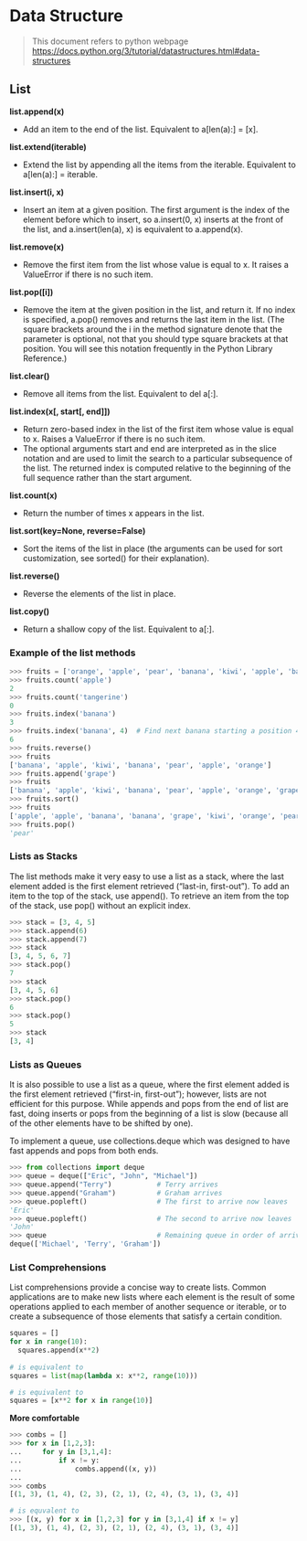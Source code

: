 # Data Structure
> This document refers to python webpage https://docs.python.org/3/tutorial/datastructures.html#data-structures

## List

**list.append(x)**
- Add an item to the end of the list. Equivalent to a[len(a):] = [x].

**list.extend(iterable)**
- Extend the list by appending all the items from the iterable. Equivalent to a[len(a):] = iterable.

**list.insert(i, x)**
- Insert an item at a given position. The first argument is the index of the element before which to insert, so a.insert(0, x) inserts at the front of the list, and a.insert(len(a), x) is equivalent to a.append(x).

**list.remove(x)**
- Remove the first item from the list whose value is equal to x. It raises a ValueError if there is no such item.

**list.pop([i])**
- Remove the item at the given position in the list, and return it. If no index is specified, a.pop() removes and returns the last item in the list. (The square brackets around the i in the method signature denote that the parameter is optional, not that you should type square brackets at that position. You will see this notation frequently in the Python Library Reference.)

**list.clear()**
- Remove all items from the list. Equivalent to del a[:].

**list.index(x[, start[, end]])**
- Return zero-based index in the list of the first item whose value is equal to x. Raises a ValueError if there is no such item.
- The optional arguments start and end are interpreted as in the slice notation and are used to limit the search to a particular subsequence of the list. The returned index is computed relative to the beginning of the full sequence rather than the start argument.

**list.count(x)**
- Return the number of times x appears in the list.

**list.sort(key=None, reverse=False)**
- Sort the items of the list in place (the arguments can be used for sort customization, see sorted() for their explanation).

**list.reverse()**
- Reverse the elements of the list in place.

**list.copy()**
- Return a shallow copy of the list. Equivalent to a[:].

### Example of the list methods
```python
>>> fruits = ['orange', 'apple', 'pear', 'banana', 'kiwi', 'apple', 'banana']
>>> fruits.count('apple')
2
>>> fruits.count('tangerine')
0
>>> fruits.index('banana')
3
>>> fruits.index('banana', 4)  # Find next banana starting a position 4
6
>>> fruits.reverse()
>>> fruits
['banana', 'apple', 'kiwi', 'banana', 'pear', 'apple', 'orange']
>>> fruits.append('grape')
>>> fruits
['banana', 'apple', 'kiwi', 'banana', 'pear', 'apple', 'orange', 'grape']
>>> fruits.sort()
>>> fruits
['apple', 'apple', 'banana', 'banana', 'grape', 'kiwi', 'orange', 'pear']
>>> fruits.pop()
'pear'
```

### Lists as Stacks
The list methods make it very easy to use a list as a stack, where the last element added is the first element retrieved (“last-in, first-out”). To add an item to the top of the stack, use append(). To retrieve an item from the top of the stack, use pop() without an explicit index.
```python
>>> stack = [3, 4, 5]
>>> stack.append(6)
>>> stack.append(7)
>>> stack
[3, 4, 5, 6, 7]
>>> stack.pop()
7
>>> stack
[3, 4, 5, 6]
>>> stack.pop()
6
>>> stack.pop()
5
>>> stack
[3, 4]
```

### Lists as Queues
It is also possible to use a list as a queue, where the first element added is the first element retrieved (“first-in, first-out”); however, lists are not efficient for this purpose. While appends and pops from the end of list are fast, doing inserts or pops from the beginning of a list is slow (because all of the other elements have to be shifted by one).

To implement a queue, use collections.deque which was designed to have fast appends and pops from both ends.

```python
>>> from collections import deque
>>> queue = deque(["Eric", "John", "Michael"])
>>> queue.append("Terry")           # Terry arrives
>>> queue.append("Graham")          # Graham arrives
>>> queue.popleft()                 # The first to arrive now leaves
'Eric'
>>> queue.popleft()                 # The second to arrive now leaves
'John'
>>> queue                           # Remaining queue in order of arrival
deque(['Michael', 'Terry', 'Graham'])
```

### List Comprehensions
List comprehensions provide a concise way to create lists. Common applications are to make new lists where each element is the result of some operations applied to each member of another sequence or iterable, or to create a subsequence of those elements that satisfy a certain condition.

```python
squares = []
for x in range(10):
  squares.append(x**2)
  
# is equivalent to
squares = list(map(lambda x: x**2, range(10)))

# is equivalent to
squares = [x**2 for x in range(10)]
```

**More comfortable**
```python
>>> combs = []
>>> for x in [1,2,3]:
...     for y in [3,1,4]:
...         if x != y:
...             combs.append((x, y))
...
>>> combs
[(1, 3), (1, 4), (2, 3), (2, 1), (2, 4), (3, 1), (3, 4)]

# is equvalent to
>>> [(x, y) for x in [1,2,3] for y in [3,1,4] if x != y]
[(1, 3), (1, 4), (2, 3), (2, 1), (2, 4), (3, 1), (3, 4)]
```
